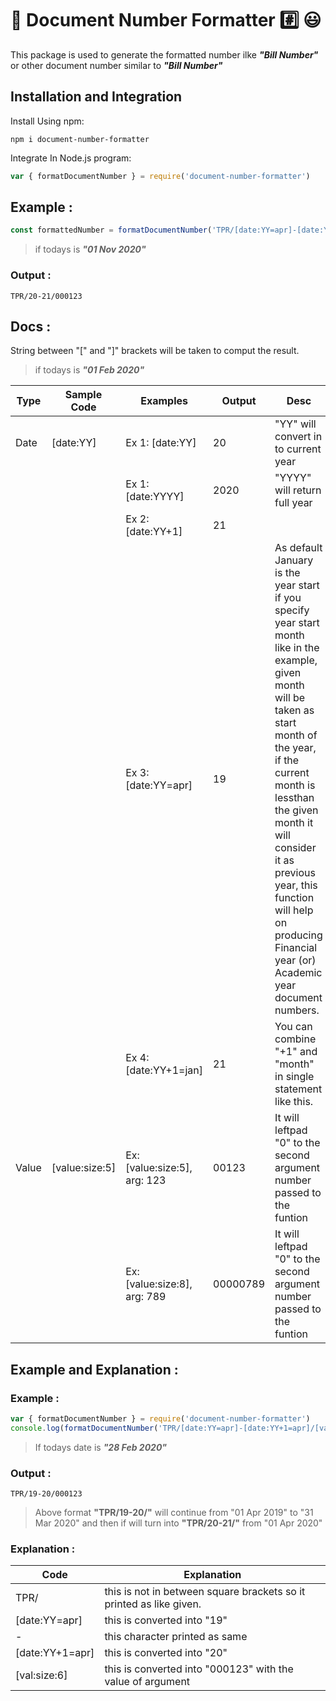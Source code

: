 # 📃 Document Number Formatter #️⃣ 😃
This package is used to generate the formatted number ilke ***"Bill Number"*** or other document number similar to ***"Bill Number"***

## Installation and Integration

Install Using npm:
```shell
npm i document-number-formatter
```

Integrate In Node.js program:
```js
var { formatDocumentNumber } = require('document-number-formatter')
```

## Example :
```js
const formattedNumber = formatDocumentNumber('TPR/[date:YY=apr]-[date:YY+1=apr]/[val:size:6]', 123)
```
> if todays is ***"01 Nov 2020"*** 
### Output :
```
TPR/20-21/000123
```

## Docs :
String between "[" and "]" brackets will be taken to comput the result.
> if todays is ***"01 Feb 2020"*** 

| Type | Sample Code | Examples | Output | Desc |
| -- | -- | -- | -- | -- |
| Date | [date:YY] | Ex 1: [date:YY] | 20 | "YY" will convert in to current year
||| Ex 1: [date:YYYY] | 2020 | "YYYY" will return full year
|||Ex 2: [date:YY+1] | 21 |
|||Ex 3: [date:YY=apr] | 19 | As default January is the year start if you specify year start month like in the example, given month will be taken as start month of the year, if the current month is lessthan the given month it will consider it as previous year, this function will help on producing Financial year (or) Academic year document numbers.
|||Ex 4: [date:YY+1=jan] | 21 | You can combine "+1" and "month" in single statement like this.
| Value | [value:size:5] | Ex: [value:size:5], arg: 123 | 00123 | It will leftpad "0" to the second argument number passed to the funtion |
||| Ex: [value:size:8], arg: 789 | 00000789 | It will leftpad "0" to the second argument number passed to the funtion |

## Example and Explanation :
### Example :
```js
var { formatDocumentNumber } = require('document-number-formatter')
console.log(formatDocumentNumber('TPR/[date:YY=apr]-[date:YY+1=apr]/[val:size:6]', 123))
```
> If todays date is ***"28 Feb 2020"***
### Output :
```
TPR/19-20/000123
```
> Above format **"TPR/19-20/"** will continue from "01 Apr 2019" to "31 Mar 2020" and then if will turn into **"TPR/20-21/"** from "01 Apr 2020"

### Explanation :
| Code | Explanation |
| -- | -- |
| TPR/ | this is not in between square brackets  so it printed as like given. |
| [date:YY=apr] | this is converted into "19" |
| - | this character printed as same |
| [date:YY+1=apr] | this is converted into "20" |
| [val:size:6] | this is converted into "000123" with the value of argument |